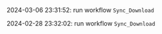 2024-03-06 23:31:52: run workflow `Sync_Download` 

2024-02-28 23:32:02: run workflow `Sync_Download` 


